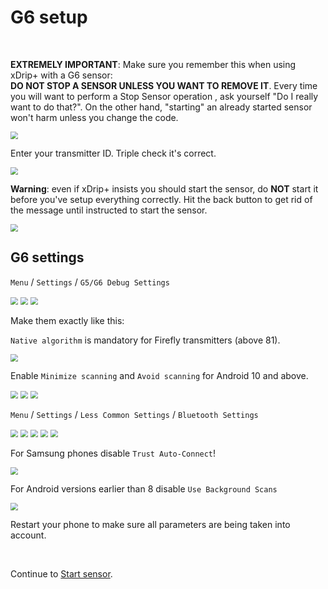 # G6 setup

</br>

**EXTREMELY IMPORTANT**: Make sure you remember this when using xDrip+ with a G6 sensor:  
**DO NOT STOP A SENSOR UNLESS YOU WANT TO REMOVE IT**. Every time you will want to perform a Stop Sensor operation , ask yourself "Do I really want to do that?". On the other hand, "starting" an already started sensor won't harm unless you change the code.

<img src="../images/M-StoSC.png" style="zoom:75%;" />

</br>

Enter your transmitter ID. Triple check it's correct.

<img src="../images/G6_ID.png" style="zoom:75%;" />

**Warning**: even if xDrip+ insists you should start the sensor, do **NOT** start it before you've setup everything correctly.  Hit the back button to get rid of the message until instructed to start the sensor.

<img src="../images/StartGSensorNo.png" style="zoom:75%;" />

</br>

## G6 settings

`Menu` / `Settings` / `G5/G6 Debug Settings`

<img src="../images/hamburger_menu.png" style="zoom:75%;" />

<img src="../images/M-S.png" style="zoom:75%;" />

<img src="../images/M-S-G56D.png" style="zoom:75%;" />

Make them exactly like this:

`Native algorithm` is mandatory for Firefly transmitters (above 81).

<img src="../images/M-S-G56D-G61.png" style="zoom:75%;" />

Enable `Minimize scanning` and `Avoid scanning` for Android 10 and above.

<img src="../images/M-S-G56D-G54.png" style="zoom:75%;" />

<img src="../images/M-S-G56D-G62.png" style="zoom:75%;" />

<img src="../images/M-S-G56D-G56.png" style="zoom:75%;" />

</br>

`Menu` / `Settings` / `Less Common Settings` / `Bluetooth Settings`

<img src="../images/hamburger_menu.png" style="zoom:75%;" />

<img src="../images/M-S.png" style="zoom:75%;" />

<img src="../images/M-S-LCS.png" style="zoom:75%;" />

<img src="../images/M-S-LCS-BT.png" style="zoom:75%;" />

<img src="../images/M-S-LCS-BT-G1.png" style="zoom:75%;" />

For Samsung phones disable `Trust Auto-Connect`!

<img src="../images/M-S-LCS-BT-TAC.png" style="zoom:75%;" />

For Android versions earlier than 8 disable `Use Background Scans`

<img src="../images/M-S-LCS-BT-G2.png" style="zoom:75%;" />

</br>

Restart your phone to make sure all parameters are being taken into account.

</br>

Continue to [Start sensor](../startGsensor).